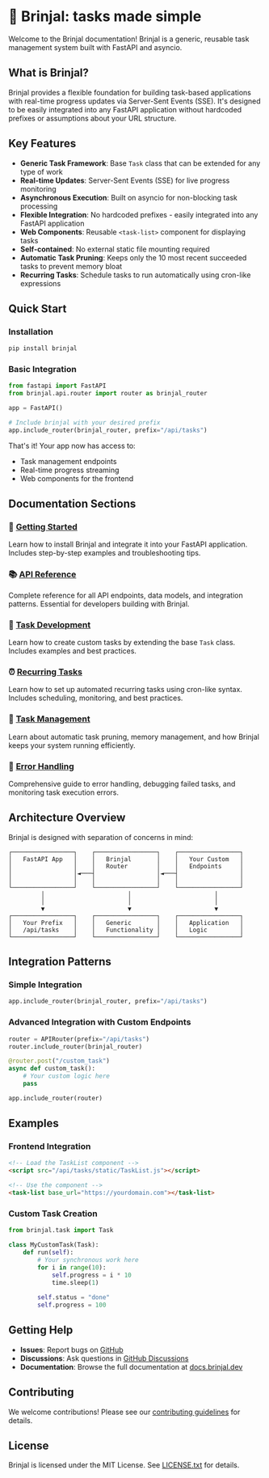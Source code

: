 # 🍆 Brinjal: tasks made simple

Welcome to the Brinjal documentation! Brinjal is a generic, reusable task management system built with FastAPI and asyncio.

## What is Brinjal?

Brinjal provides a flexible foundation for building task-based applications with real-time progress updates via Server-Sent Events (SSE). It's designed to be easily integrated into any FastAPI application without hardcoded prefixes or assumptions about your URL structure.

## Key Features

- **Generic Task Framework**: Base `Task` class that can be extended for any type of work
- **Real-time Updates**: Server-Sent Events (SSE) for live progress monitoring
- **Asynchronous Execution**: Built on asyncio for non-blocking task processing
- **Flexible Integration**: No hardcoded prefixes - easily integrated into any FastAPI application
- **Web Components**: Reusable `<task-list>` component for displaying tasks
- **Self-contained**: No external static file mounting required
- **Automatic Task Pruning**: Keeps only the 10 most recent succeeded tasks to prevent memory bloat
- **Recurring Tasks**: Schedule tasks to run automatically using cron-like expressions

## Quick Start

### Installation

```bash
pip install brinjal
```

### Basic Integration

```python
from fastapi import FastAPI
from brinjal.api.router import router as brinjal_router

app = FastAPI()

# Include brinjal with your desired prefix
app.include_router(brinjal_router, prefix="/api/tasks")
```

That's it! Your app now has access to:
- Task management endpoints
- Real-time progress streaming
- Web components for the frontend

## Documentation Sections

### 🚀 [Getting Started](getting-started.md)
Learn how to install Brinjal and integrate it into your FastAPI application. Includes step-by-step examples and troubleshooting tips.

### 📚 [API Reference](api-reference.md)
Complete reference for all API endpoints, data models, and integration patterns. Essential for developers building with Brinjal.

### 🔧 [Task Development](task-development.md)
Learn how to create custom tasks by extending the base `Task` class. Includes examples and best practices.

### ⏰ [Recurring Tasks](recurring-tasks.md)
Learn how to set up automated recurring tasks using cron-like syntax. Includes scheduling, monitoring, and best practices.

### 🧹 [Task Management](task-management.md)
Learn about automatic task pruning, memory management, and how Brinjal keeps your system running efficiently.

### 🚨 [Error Handling](error-handling.md)
Comprehensive guide to error handling, debugging failed tasks, and monitoring task execution errors.

## Architecture Overview

Brinjal is designed with separation of concerns in mind:

```
┌─────────────────┐    ┌─────────────────┐    ┌─────────────────┐
│   FastAPI App   │    │   Brinjal       │    │   Your Custom   │
│                 │    │   Router        │    │   Endpoints     │
│                 │◄───┤                 │◄───┤                 │
│                 │    │                 │    │                 │
└─────────────────┘    └─────────────────┘    └─────────────────┘
         │                       │                       │
         │                       │                       │
         ▼                       ▼                       ▼
┌─────────────────┐    ┌─────────────────┐    ┌─────────────────┐
│   Your Prefix   │    │   Generic       │    │   Application   │
│   /api/tasks    │    │   Functionality │    │   Logic         │
└─────────────────┘    └─────────────────┘    └─────────────────┘
```

## Integration Patterns

### Simple Integration
```python
app.include_router(brinjal_router, prefix="/api/tasks")
```

### Advanced Integration with Custom Endpoints
```python
router = APIRouter(prefix="/api/tasks")
router.include_router(brinjal_router)

@router.post("/custom_task")
async def custom_task():
    # Your custom logic here
    pass

app.include_router(router)
```

## Examples

### Frontend Integration
```html
<!-- Load the TaskList component -->
<script src="/api/tasks/static/TaskList.js"></script>

<!-- Use the component -->
<task-list base_url="https://yourdomain.com"></task-list>
```

### Custom Task Creation
```python
from brinjal.task import Task

class MyCustomTask(Task):
    def run(self):
        # Your synchronous work here
        for i in range(10):
            self.progress = i * 10
            time.sleep(1)
        
        self.status = "done"
        self.progress = 100
```

## Getting Help

- **Issues**: Report bugs on [GitHub](https://github.com/sg-s/brinjal/issues)
- **Discussions**: Ask questions in [GitHub Discussions](https://github.com/sg-s/brinjal/discussions)
- **Documentation**: Browse the full documentation at [docs.brinjal.dev](https://docs.brinjal.dev)

## Contributing

We welcome contributions! Please see our [contributing guidelines](https://github.com/sg-s/brinjal/blob/main/CONTRIBUTING.md) for details.

## License

Brinjal is licensed under the MIT License. See [LICENSE.txt](../LICENSE.txt) for details.
